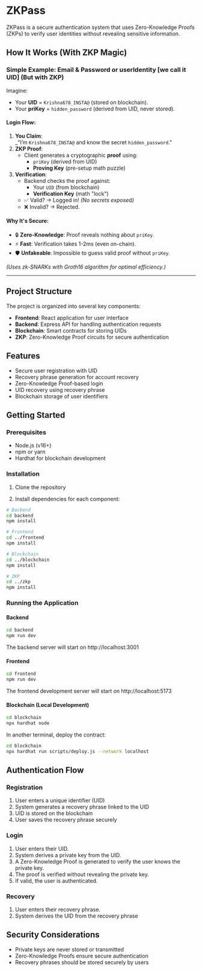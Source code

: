 # ZKPass

ZKPass is a secure authentication system that uses Zero-Knowledge Proofs (ZKPs) to verify user identities without revealing sensitive information.

## How It Works (With ZKP Magic)

### Simple Example: Email & Password or userIdentity [we call it UID] (But with ZKP)
Imagine:
- Your **UID** = `Krishna678_INSTA@` (stored on blockchain).
- Your **priKey** = `hidden_password` (derived from UID, never stored).

#### Login Flow:
1. **You Claim**:  
   _"I’m `Krishna678_INSTA@` and know the secret `hidden_password`."  
2. **ZKP Proof**:  
   - Client generates a cryptographic **proof** using:  
     - `priKey` (derived from UID)  
     - **Proving Key** (pre-setup math puzzle)  
3. **Verification**:  
   - Backend checks the proof against:  
     - Your `UID` (from blockchain)  
     - **Verification Key** (math "lock")  
   - ✅ Valid? → Logged in! *(No secrets exposed)*  
   - ❌ Invalid? → Rejected.  

#### Why It's Secure:
- 🔒 **Zero-Knowledge**: Proof reveals nothing about `priKey`.  
- ⚡ **Fast**: Verification takes 1-2ms (even on-chain).  
- 🛡️ **Unfakeable**: Impossible to guess valid proof without `priKey`.  

*(Uses zk-SNARKs with Groth16 algorithm for optimal efficiency.)*

---
## Project Structure

The project is organized into several key components:

- **Frontend**: React application for user interface
- **Backend**: Express API for handling authentication requests
- **Blockchain**: Smart contracts for storing UIDs
- **ZKP**: Zero-Knowledge Proof circuits for secure authentication

## Features

- Secure user registration with UID
- Recovery phrase generation for account recovery
- Zero-Knowledge Proof-based login
- UID recovery using recovery phrase
- Blockchain storage of user identifiers

## Getting Started

### Prerequisites

- Node.js (v16+)
- npm or yarn
- Hardhat for blockchain development

### Installation

1. Clone the repository 

2. Install dependencies for each component:

```bash
# Backend
cd backend
npm install

# Frontend
cd ../frontend
npm install

# Blockchain
cd ../blockchain
npm install

# ZKP
cd ../zkp
npm install
```

### Running the Application

#### Backend

```bash
cd backend
npm run dev
```

The backend server will start on http://localhost:3001

#### Frontend

```bash
cd frontend
npm run dev
```

The frontend development server will start on http://localhost:5173

#### Blockchain (Local Development)

```bash
cd blockchain
npx hardhat node
```

In another terminal, deploy the contract:

```bash
cd blockchain
npx hardhat run scripts/deploy.js --network localhost
```

## Authentication Flow

### Registration

1. User enters a unique identifier (UID)
2. System generates a recovery phrase linked to the UID
3. UID is stored on the blockchain
4. User saves the recovery phrase securely

### Login

1. User enters their UID.
2. System derives a private key from the UID.
3. A Zero-Knowledge Proof is generated to verify the user knows the private key.
4. The proof is verified without revealing the private key.
5. If valid, the user is authenticated.

### Recovery

1. User enters their recovery phrase.
2. System derives the UID from the recovery phrase

## Security Considerations

- Private keys are never stored or transmitted
- Zero-Knowledge Proofs ensure secure authentication
- Recovery phrases should be stored securely by users
